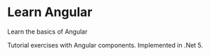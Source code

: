 # Learn Angular
Learn the basics of Angular

Tutorial exercises with Angular components. Implemented in .Net 5.

